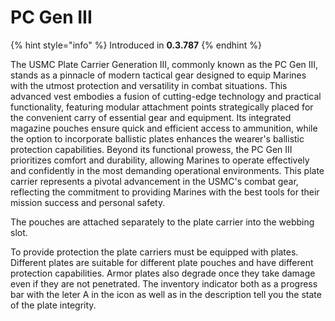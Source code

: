 # PC Gen III

{% hint style="info" %}
Introduced in **0.3.787**
{% endhint %}

The USMC Plate Carrier Generation III, commonly known as the PC Gen III, stands as a pinnacle of modern tactical gear designed to equip Marines with the utmost protection and versatility in combat situations. This advanced vest embodies a fusion of cutting-edge technology and practical functionality, featuring modular attachment points strategically placed for the convenient carry of essential gear and equipment. Its integrated magazine pouches ensure quick and efficient access to ammunition, while the option to incorporate ballistic plates enhances the wearer's ballistic protection capabilities. Beyond its functional prowess, the PC Gen III prioritizes comfort and durability, allowing Marines to operate effectively and confidently in the most demanding operational environments. This plate carrier represents a pivotal advancement in the USMC's combat gear, reflecting the commitment to providing Marines with the best tools for their mission success and personal safety.

The pouches are attached separately to the plate carrier into the webbing slot.

To provide protection the plate carriers must be equipped with plates. Different plates are suitable for different plate pouches and have different protection capabilities. Armor plates also degrade once they take damage even if they are not penetrated. The inventory indicator both as a progress bar with the leter A in the icon as well as in the description tell you the state of the plate integrity.

